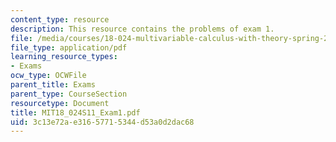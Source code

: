 ```yaml
---
content_type: resource
description: This resource contains the problems of exam 1.
file: /media/courses/18-024-multivariable-calculus-with-theory-spring-2011/3c13e72ae31657715344d53a0d2dac68_MIT18_024S11_Exam1.pdf
file_type: application/pdf
learning_resource_types:
- Exams
ocw_type: OCWFile
parent_title: Exams
parent_type: CourseSection
resourcetype: Document
title: MIT18_024S11_Exam1.pdf
uid: 3c13e72a-e316-5771-5344-d53a0d2dac68
---
```

